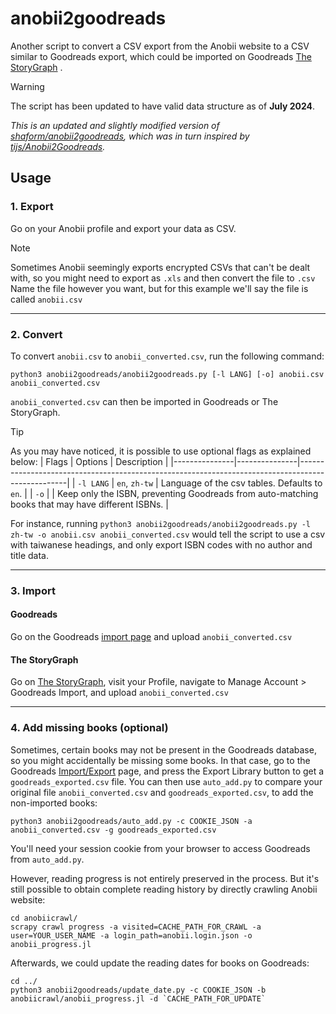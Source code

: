 # anobii2goodreads

Another script to convert a CSV export from the Anobii website
to a CSV similar to Goodreads export, which could be imported on Goodreads [The StoryGraph](https://www.thestorygraph.com/) .

> [!WARNING]
> The script has been updated to have valid data structure as of **July 2024**.


_This is an updated and slightly modified version of [shaform/anobii2goodreads](https://github.com/shaform/anobii2goodreads),
which was in turn inspired by [tijs/Anobii2Goodreads](https://github.com/tijs/Anobii2Goodreads)._


## Usage

### 1. Export

Go on your Anobii profile and export your data as CSV. 

> [!NOTE]
> Sometimes Anobii seemingly exports encrypted CSVs that can't be dealt with, so you might need to export as `.xls` and then convert the file to `.csv`
Name the file however you want, but for this example we'll say the file is called `anobii.csv`

---

### 2. Convert

To convert `anobii.csv` to `anobii_converted.csv`, run the following command:

    python3 anobii2goodreads/anobii2goodreads.py [-l LANG] [-o] anobii.csv anobii_converted.csv

`anobii_converted.csv` can then be imported in Goodreads or The StoryGraph.

> [!TIP]
> As you may have noticed, it is possible to use optional flags as explained below:
> | Flags         | Options       | Description                                                                                      |
> |---------------|---------------|--------------------------------------------------------------------------------------------------|
> | `-l LANG`     | `en`, `zh-tw` | Language of the csv tables. Defaults to `en`.                                                    |
> | `-o`          |               | Keep only the ISBN, preventing Goodreads from auto-matching books that may have different ISBNs. |
> 
> For instance, running `python3 anobii2goodreads/anobii2goodreads.py -l zh-tw -o anobii.csv anobii_converted.csv` would tell the script to use a csv with taiwanese headings, and only export ISBN codes with no author and title data.

---

### 3. Import

#### Goodreads

Go on the Goodreads [import page](http://www.goodreads.com/review/import) and upload `anobii_converted.csv`

#### The StoryGraph

Go on [The StoryGraph](https://www.thestorygraph.com/), visit your Profile, navigate to Manage Account > Goodreads Import, and upload `anobii_converted.csv`

---

### 4. Add missing books (optional)

Sometimes, certain books may not be present in the Goodreads database, so you might accidentally be missing some books. 
In that case, go to the Goodreads [Import/Export](https://www.goodreads.com/review/import) page, and press the Export Library button to get a `goodreads_exported.csv` file.
You can then use `auto_add.py` to compare your original file `anobii_converted.csv` and `goodreads_exported.csv`, to add the non-imported books:

    python3 anobii2goodreads/auto_add.py -c COOKIE_JSON -a anobii_converted.csv -g goodreads_exported.csv

You'll need your session cookie from your browser to access Goodreads from `auto_add.py`.

However, reading progress is not entirely preserved in the process. But it's still possible to obtain complete reading history by directly crawling Anobii website:

    cd anobiicrawl/
    scrapy crawl progress -a visited=CACHE_PATH_FOR_CRAWL -a user=YOUR_USER_NAME -a login_path=anobii.login.json -o anobii_progress.jl

Afterwards, we could update the reading dates for books on Goodreads:

    cd ../
    python3 anobii2goodreads/update_date.py -c COOKIE_JSON -b anobiicrawl/anobii_progress.jl -d `CACHE_PATH_FOR_UPDATE`
